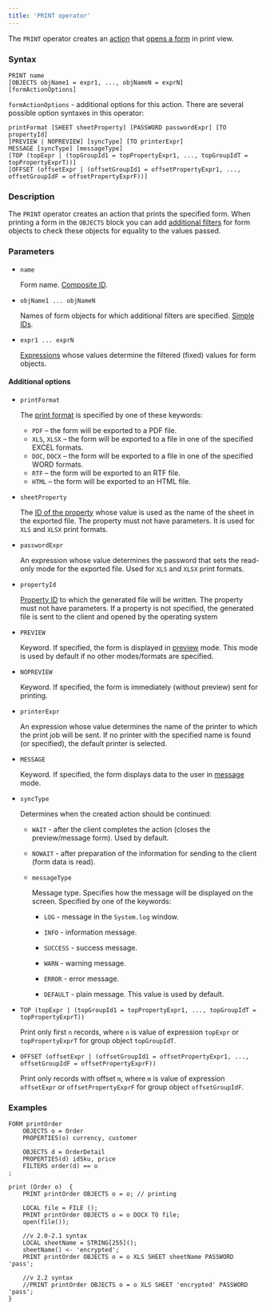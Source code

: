 ```yaml
---
title: 'PRINT operator'
---
```


The `PRINT` operator creates an [action](Actions.md) that [opens a form](In_a_print_view_PRINT.md) in print view. 

### Syntax

```
PRINT name 
[OBJECTS objName1 = expr1, ..., objNameN = exprN]
[formActionOptions] 
```

`formActionOptions` - additional options for this action. There are several possible option syntaxes in this operator:

```
printFormat [SHEET sheetProperty] [PASSWORD passwordExpr] [TO propertyId]
[PREVIEW | NOPREVIEW] [syncType] [TO printerExpr]
MESSAGE [syncType] [messageType]
[TOP (topExpr | (topGroupId1 = topPropertyExpr1, ..., topGroupIdT = topPropertyExprT))]
[OFFSET (offsetExpr | (offsetGroupId1 = offsetPropertyExpr1, ..., offsetGroupIdF = offsetPropertyExprF))]
```

### Description

The `PRINT` operator creates an action that prints the specified form. When printing a form in the `OBJECTS` block you can add [additional filters](Open_form.md#params) for form objects to check these objects for equality to the values passed.

### Parameters

- `name`

    Form name. [Composite ID](IDs.md#cid).

- `objName1 ... objNameN`

    Names of form objects for which additional filters are specified. [Simple IDs](IDs.md#id).

- `expr1 ... exprN`

    [Expressions](Expression.md) whose values determine the filtered (fixed) values for form objects.

#### Additional options

- `printFormat`

    The [print format](In_a_print_view_PRINT.md#format) is specified by one of these keywords:

    - `PDF` – the form will be exported to a PDF file.
    - `XLS`, `XLSX` – the form will be exported to a file in one of the specified EXCEL formats.
    - `DOC`, `DOCX` – the form will be exported to a file in one of the specified WORD formats.
    - `RTF` – the form will be exported to an RTF file.
    - `HTML` – the form will be exported to an HTML file.

- `sheetProperty`

    The [ID of the property](IDs.md#propertyid) whose value is used as the name of the sheet in the exported file. The property must not have parameters. It is used for `XLS` and `XLSX` print formats.

- `passwordExpr`

    An expression whose value determines the password that sets the read-only mode for the exported file. Used for `XLS` and `XLSX` print formats.

- `propertyId`

    [Property ID](IDs.md#propertyid) to which the generated file will be written. The property must not have parameters. If a property is not specified, the generated file is sent to the client and opened by the operating system

- `PREVIEW`

    Keyword. If specified, the form is displayed in [preview](In_a_print_view_PRINT.md#interactive) mode. This mode is used by default if no other modes/formats are specified.

- `NOPREVIEW`

    Keyword. If specified, the form is immediately (without preview) sent for printing.

- `printerExpr`

    An expression whose value determines the name of the printer to which the print job will be sent. If no printer with the specified name is found (or specified), the default printer is selected.

- `MESSAGE`

    Keyword. If specified, the form displays data to the user in [message](In_a_print_view_PRINT.md#interactive) mode.

- `syncType`

    Determines when the created action should be continued:

    - `WAIT` - after the client completes the action (closes the preview/message form). Used by default.
    - `NOWAIT` - after preparation of the information for sending to the client (form data is read).

  - `messageType`

    Message type. Specifies how the message will be displayed on the screen. Specified by one of the keywords:

    - `LOG` - message in the `System.log` window.

    - `INFO` - information message.

    - `SUCCESS` - success message.

    - `WARN` - warning message.

    - `ERROR` - error message.

    - `DEFAULT` - plain message. This value is used by default.

- `TOP (topExpr | (topGroupId1 = topPropertyExpr1, ..., topGroupIdT = topPropertyExprT))`

    Print only first `n` records, where `n` is value of expression `topExpr` or `topPropertyExprT` for group object `topGroupIdT`.

- `OFFSET (offsetExpr | (offsetGroupId1 = offsetPropertyExpr1, ..., offsetGroupIdF = offsetPropertyExprF))`

    Print only records with offset `m`, where `m` is value of expression `offsetExpr` or `offsetPropertyExprF` for group object `offsetGroupIdF`.

### Examples

```lsf
FORM printOrder
    OBJECTS o = Order
    PROPERTIES(o) currency, customer

    OBJECTS d = OrderDetail
    PROPERTIES(d) idSku, price
    FILTERS order(d) == o
;

print (Order o)  {
    PRINT printOrder OBJECTS o = o; // printing

    LOCAL file = FILE ();
    PRINT printOrder OBJECTS o = o DOCX TO file;
    open(file());

    //v 2.0-2.1 syntax
    LOCAL sheetName = STRING[255]();
    sheetName() <- 'encrypted';
    PRINT printOrder OBJECTS o = o XLS SHEET sheetName PASSWORD 'pass';

    //v 2.2 syntax
    //PRINT printOrder OBJECTS o = o XLS SHEET 'encrypted' PASSWORD 'pass';
}
```
